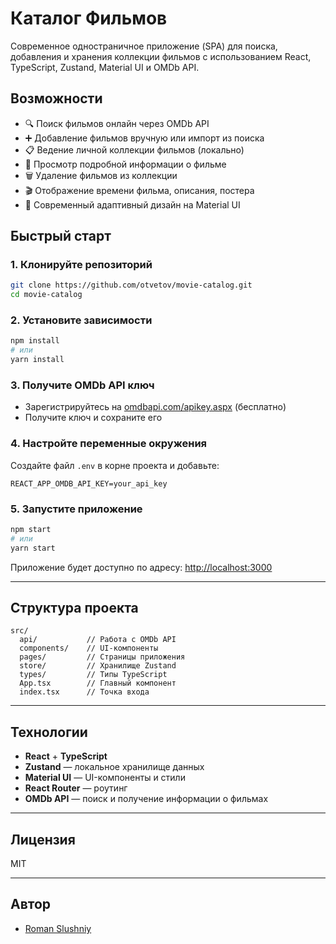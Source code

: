 # Каталог Фильмов

Современное одностраничное приложение (SPA) для поиска, добавления и хранения коллекции фильмов с использованием React, TypeScript, Zustand, Material UI и OMDb API.

## Возможности

- 🔍 Поиск фильмов онлайн через OMDb API
- ➕ Добавление фильмов вручную или импорт из поиска
- 📋 Ведение личной коллекции фильмов (локально)
- 📝 Просмотр подробной информации о фильме
- 🗑️ Удаление фильмов из коллекции
- 🎬 Отображение времени фильма, описания, постера
- 🌙 Современный адаптивный дизайн на Material UI


## Быстрый старт

### 1. Клонируйте репозиторий

```bash
git clone https://github.com/otvetov/movie-catalog.git
cd movie-catalog
```

### 2. Установите зависимости

```bash
npm install
# или
yarn install
```

### 3. Получите OMDb API ключ

- Зарегистрируйтесь на [omdbapi.com/apikey.aspx](https://www.omdbapi.com/apikey.aspx) (бесплатно)
- Получите ключ и сохраните его

### 4. Настройте переменные окружения

Создайте файл `.env` в корне проекта и добавьте:

```env
REACT_APP_OMDB_API_KEY=your_api_key
```

### 5. Запустите приложение

```bash
npm start
# или
yarn start
```

Приложение будет доступно по адресу: [http://localhost:3000](http://localhost:3000)

---

## Структура проекта

```
src/
  api/           // Работа с OMDb API
  components/    // UI-компоненты
  pages/         // Страницы приложения
  store/         // Хранилище Zustand
  types/         // Типы TypeScript
  App.tsx        // Главный компонент
  index.tsx      // Точка входа
```

---

## Технологии

- **React** + **TypeScript**
- **Zustand** — локальное хранилище данных
- **Material UI** — UI-компоненты и стили
- **React Router** — роутинг
- **OMDb API** — поиск и получение информации о фильмах

---

## Лицензия

MIT

---

## Автор

- [Roman Slushniy](https://github.com/otvetov)
